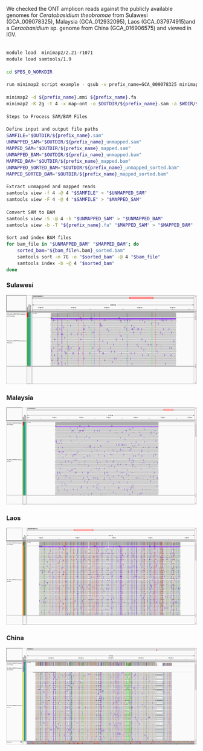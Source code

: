 We checked the ONT amplicon reads against the publicly available genomes for _Ceratobasidium theobromae_ from Sulawesi (GCA_009078325), Malaysia (GCA_012932095), Laos (GCA_037974915)and a _Ceraobasidium_ sp. genome from China (GCA_016906575) and viewed in IGV.

```bash

module load  minimap2/2.21-r1071
module load samtools/1.9

cd $PBS_O_WORKDIR

run minimap2 script example - qsub -v prefix_name=GCA_009078325 minimap.pbs 

minimap2 -d ${prefix_name}.mmi ${prefix_name}.fa
minimap2 -K 2g -t 4 -x map-ont -o $OUTDIR/${prefix_name}.sam -a $WDIR/${prefix_name}.mmi $WDIR/HD-amplicons/fastq/barcode24/combined.fastq.gz

Steps to Process SAM/BAM Files

Define input and output file paths
SAMFILE="$OUTDIR/${prefix_name}.sam"
UNMAPPED_SAM="$OUTDIR/${prefix_name}_unmapped.sam"
MAPPED_SAM="$OUTDIR/${prefix_name}_mapped.sam"
UNMAPPED_BAM="$OUTDIR/${prefix_name}_unmapped.bam"
MAPPED_BAM="$OUTDIR/${prefix_name}_mapped.bam"
UNMAPPED_SORTED_BAM="$OUTDIR/${prefix_name}_unmapped_sorted.bam"
MAPPED_SORTED_BAM="$OUTDIR/${prefix_name}_mapped_sorted.bam"

Extract unmapped and mapped reads
samtools view -f 4 -@ 4 "$SAMFILE" > "$UNMAPPED_SAM"
samtools view -F 4 -@ 4 "$SAMFILE" > "$MAPPED_SAM"

Convert SAM to BAM
samtools view -S -@ 4 -b "$UNMAPPED_SAM" > "$UNMAPPED_BAM"
samtools view -b -T "${prefix_name}.fa" "$MAPPED_SAM" > "$MAPPED_BAM"

Sort and index BAM files
for bam_file in "$UNMAPPED_BAM" "$MAPPED_BAM"; do
    sorted_bam="${bam_file%.bam}_sorted.bam"
    samtools sort -m 7G -o "$sorted_bam" -@ 4 "$bam_file"
    samtools index -b -@ 4 "$sorted_bam"
done

```
### Sulawesi
![Alt text](https://github.com/peritob/HD-amplicon-processing/blob/main/HD717_mapped_Sulawesi_Ct.png)
### Malaysia
![Alt text](https://github.com/peritob/HD-amplicon-processing/blob/main/HD717_mapped_Malaysian_Ct.png)
### Laos
![Alt text](https://github.com/peritob/HD-amplicon-processing/blob/main/HD717_mapped_Laos_Ct.png)
### China
![Alt text](https://github.com/peritob/HD-amplicon-processing/blob/main/HD717_mapped_China_RhizSol.png)

